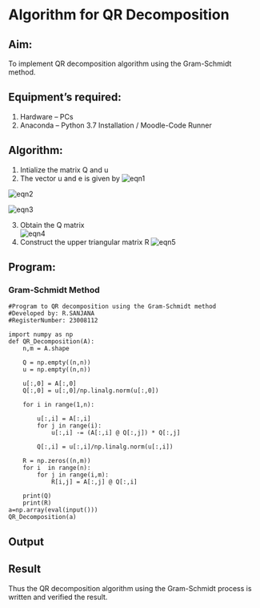 # Algorithm for QR Decomposition
## Aim:
To implement QR decomposition algorithm using the Gram-Schmidt method.
## Equipment’s required:
1.	Hardware – PCs
2.	Anaconda – Python 3.7 Installation / Moodle-Code Runner
## Algorithm:
1. Intialize the matrix Q and u
2. The vector u and e is given by
![eqn1](./ex4.jpg)

![eqn2](./ex6.jpg)

![eqn3](./ex3.jpg)

3. Obtain the Q matrix   
![eqn4](./ex1.jpg)
4. Construct the upper triangular matrix R
![eqn5](./ex2.jpg)



## Program:
### Gram-Schmidt Method
```
#Program to QR decomposition using the Gram-Schmidt method
#Developed by: R.SANJANA
#RegisterNumber: 23008112

import numpy as np
def QR_Decomposition(A):
    n,m = A.shape
    
    Q = np.empty((n,n))
    u = np.empty((n,n))
    
    u[:,0] = A[:,0]
    Q[:,0] = u[:,0]/np.linalg.norm(u[:,0])
    
    for i in range(1,n):
        
        u[:,i] = A[:,i]
        for j in range(i):
            u[:,i] -= (A[:,i] @ Q[:,j]) * Q[:,j]
            
        Q[:,i] = u[:,i]/np.linalg.norm(u[:,i])
        
    R = np.zeros((n,m))
    for i  in range(n):
        for j in range(i,m):
            R[i,j] = A[:,j] @ Q[:,i]
            
    print(Q)
    print(R)
a=np.array(eval(input()))
QR_Decomposition(a)
```

## Output

## Result
Thus the QR decomposition algorithm using the Gram-Schmidt process is written and verified the result.